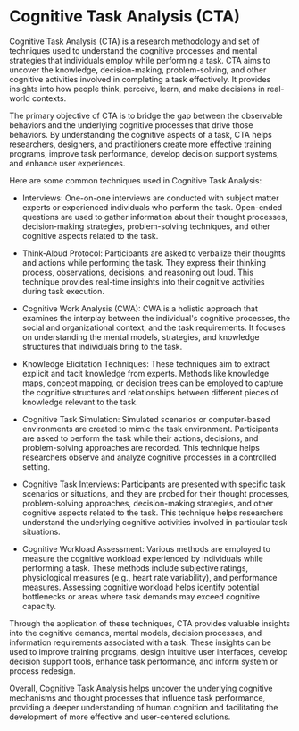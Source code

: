 # Cognitive Task Analysis (CTA) 

Cognitive Task Analysis (CTA) is a research methodology and set of techniques used to understand the cognitive processes and mental strategies that individuals employ while performing a task. CTA aims to uncover the knowledge, decision-making, problem-solving, and other cognitive activities involved in completing a task effectively. It provides insights into how people think, perceive, learn, and make decisions in real-world contexts.

The primary objective of CTA is to bridge the gap between the observable behaviors and the underlying cognitive processes that drive those behaviors. By understanding the cognitive aspects of a task, CTA helps researchers, designers, and practitioners create more effective training programs, improve task performance, develop decision support systems, and enhance user experiences.

Here are some common techniques used in Cognitive Task Analysis:

* Interviews: One-on-one interviews are conducted with subject matter experts or experienced individuals who perform the task. Open-ended questions are used to gather information about their thought processes, decision-making strategies, problem-solving techniques, and other cognitive aspects related to the task.

* Think-Aloud Protocol: Participants are asked to verbalize their thoughts and actions while performing the task. They express their thinking process, observations, decisions, and reasoning out loud. This technique provides real-time insights into their cognitive activities during task execution.

* Cognitive Work Analysis (CWA): CWA is a holistic approach that examines the interplay between the individual's cognitive processes, the social and organizational context, and the task requirements. It focuses on understanding the mental models, strategies, and knowledge structures that individuals bring to the task.

* Knowledge Elicitation Techniques: These techniques aim to extract explicit and tacit knowledge from experts. Methods like knowledge maps, concept mapping, or decision trees can be employed to capture the cognitive structures and relationships between different pieces of knowledge relevant to the task.

* Cognitive Task Simulation: Simulated scenarios or computer-based environments are created to mimic the task environment. Participants are asked to perform the task while their actions, decisions, and problem-solving approaches are recorded. This technique helps researchers observe and analyze cognitive processes in a controlled setting.

* Cognitive Task Interviews: Participants are presented with specific task scenarios or situations, and they are probed for their thought processes, problem-solving approaches, decision-making strategies, and other cognitive aspects related to the task. This technique helps researchers understand the underlying cognitive activities involved in particular task situations.

* Cognitive Workload Assessment: Various methods are employed to measure the cognitive workload experienced by individuals while performing a task. These methods include subjective ratings, physiological measures (e.g., heart rate variability), and performance measures. Assessing cognitive workload helps identify potential bottlenecks or areas where task demands may exceed cognitive capacity.

Through the application of these techniques, CTA provides valuable insights into the cognitive demands, mental models, decision processes, and information requirements associated with a task. These insights can be used to improve training programs, design intuitive user interfaces, develop decision support tools, enhance task performance, and inform system or process redesign.

Overall, Cognitive Task Analysis helps uncover the underlying cognitive mechanisms and thought processes that influence task performance, providing a deeper understanding of human cognition and facilitating the development of more effective and user-centered solutions.
